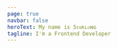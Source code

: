 ```yaml
---
page: true
navbar: false
heroText: My name is Sᴛᴀʀʟᴏɴɢ
tagline: I'm a Frontend Developer
---
```


<script setup>
import Home from '@theme/components/Home.vue'
</script>

<Home />
